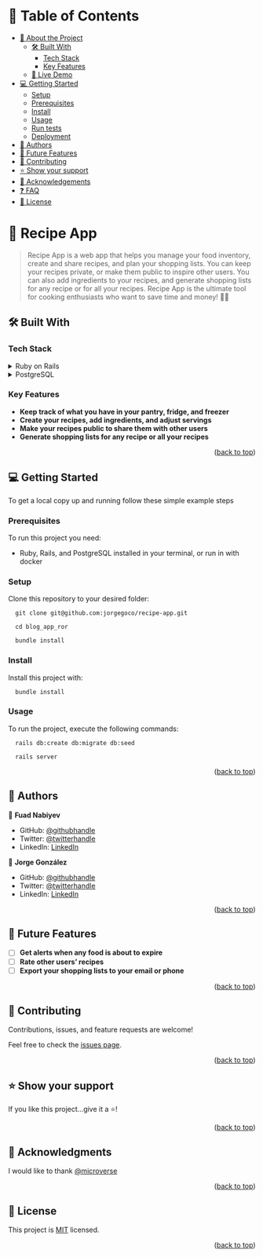 <a name="readme-top"></a>

# 📗 Table of Contents

- [📖 About the Project](#about-project)
  - [🛠 Built With](#built-with)
    - [Tech Stack](#tech-stack)
    - [Key Features](#key-features)
  - [🚀 Live Demo](#live-demo)
- [💻 Getting Started](#getting-started)
  - [Setup](#setup)
  - [Prerequisites](#prerequisites)
  - [Install](#install)
  - [Usage](#usage)
  - [Run tests](#run-tests)
  - [Deployment](#triangular_flag_on_post-deployment)
- [👥 Authors](#authors)
- [🔭 Future Features](#future-features)
- [🤝 Contributing](#contributing)
- [⭐️ Show your support](#support)
- [🙏 Acknowledgements](#acknowledgements)
- [❓ FAQ](#faq)
- [📝 License](#license)


# 📖 Recipe App <a name="about-project"></a>

> Recipe App is a web app that helps you manage your food inventory, create and share recipes, and plan your shopping lists. You can keep your recipes private, or make them public to inspire other users. You can also add ingredients to your recipes, and generate shopping lists for any recipe or for all your recipes. Recipe App is the ultimate tool for cooking enthusiasts who want to save time and money! 👩‍🍳

## 🛠 Built With <a name="built-with"></a>

### Tech Stack <a name="tech-stack"></a>

<details>
  <summary>Ruby on Rails</summary>
  <ul>
    <li><a href="https://ruby-doc.org/core-3.1.2/">Ruby</a></li>
  </ul>
    <ul>
    <li><a href="https://ruby-doc.org/core-3.1.2/">Rails</a></li>
  </ul>
</details>
<details>
  <summary>PostgreSQL </summary>
  <ul>
    <li><a href="https://www.postgresql.org/download/">PostgreSQL </a></li>
  </ul>
</details>


### Key Features <a name="key-features"></a>

- **Keep track of what you have in your pantry, fridge, and freezer**
- **Create your recipes, add ingredients, and adjust servings**
- **Make your recipes public to share them with other users**
- **Generate shopping lists for any recipe or all your recipes**

<p align="right">(<a href="#readme-top">back to top</a>)</p>


## 💻 Getting Started <a name="getting-started"></a>

To get a local copy up and running follow these simple example steps

### Prerequisites

To run this project you need:

- Ruby, Rails, and PostgreSQL installed in your terminal, or run in with docker

### Setup

Clone this repository to your desired folder:
```
  git clone git@github.com:jorgegoco/recipe-app.git

  cd blog_app_ror

  bundle install
```

### Install

Install this project with:

```
  bundle install 
```

### Usage

To run the project, execute the following commands:

```
  rails db:create db:migrate db:seed

  rails server
```

<p align="right">(<a href="#readme-top">back to top</a>)</p>


## 👥 Authors <a name="authors"></a>

👤 **Fuad Nabiyev**

- GitHub: [@githubhandle](https://github.com/FuadNabi)
- Twitter: [@twitterhandle](https://twitter.com/FuadNebiyev2)
- LinkedIn: [LinkedIn](https://www.linkedin.com/in/fuad-nabiyev/)

👤 **Jorge González**

- GitHub: [@githubhandle](https://github.com/jorgegoco)
- Twitter: [@twitterhandle](https://twitter.com/JorgeGo78017548)
- LinkedIn: [LinkedIn](https://www.linkedin.com/in/jorgegoco/)


<p align="right">(<a href="#readme-top">back to top</a>)</p>


## 🔭 Future Features <a name="future-features"></a>

- [ ] **Get alerts when any food is about to expire**
- [ ] **Rate other users’ recipes**
- [ ] **Export your shopping lists to your email or phone**

<p align="right">(<a href="#readme-top">back to top</a>)</p>


## 🤝 Contributing <a name="contributing"></a>

Contributions, issues, and feature requests are welcome!

Feel free to check the [issues page](https://github.com/jorgegoco/recipe-app/issues).

<p align="right">(<a href="#readme-top">back to top</a>)</p>


## ⭐️ Show your support <a name="support"></a>

If you like this project...give it a ⭐️!

<p align="right">(<a href="#readme-top">back to top</a>)</p>


## 🙏 Acknowledgments <a name="acknowledgements"></a>

I would like to thank [@microverse](https://www.microverse.org/)

<p align="right">(<a href="#readme-top">back to top</a>)</p>

<!-- LICENSE -->

## 📝 License <a name="license"></a>

This project is [MIT](./MIT.md) licensed.

<p align="right">(<a href="#readme-top">back to top</a>)</p>
